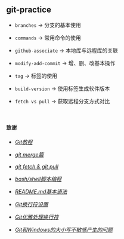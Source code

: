 ## git-practice

* `branches` → 分支的基本使用

* `commands` → 常用命令的使用

* `github-associate` → 本地库与远程库的关联

* `modify-add-commit` → 增、删、改基本操作

* `tag` → 标签的使用

* `build-version` → 使用标签生成软件版本

* `fetch vs pull` → 获取远程分支方式对比

<br/>

#### 致谢

* *[Git教程](https://www.liaoxuefeng.com/wiki/896043488029600)*

* *[git merge篇](https://blog.csdn.net/weixin_44018338/article/details/98881164)*

* *[git fetch & git pull](https://blog.csdn.net/qq_42780289/article/details/98049574)*

* *[bash/shell脚本编程](https://www.jianshu.com/p/5568d311fb5a)*

* *[README.md基本语法](https://www.jianshu.com/p/8af597957fe2)*

* *[Git换行符设置](https://blog.csdn.net/CaoQiuBoll/article/details/88072763)*

* *[Git优雅处理换行符](https://www.jianshu.com/p/fa4d5963b6c8)*

* *[Git和Windows的大小写不敏感产生的问题](https://blog.csdn.net/weixin_43719606/article/details/104788347)*
